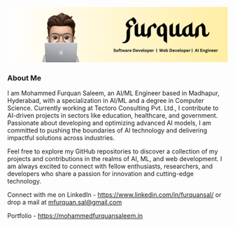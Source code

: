 ![Banner Image](cover-photo.png)

### About Me

I am Mohammed Furquan Saleem, an AI/ML Engineer based in Madhapur, Hyderabad, with a specialization in AI/ML and a degree in Computer Science. Currently working at Tectoro Consulting Pvt. Ltd., I contribute to AI-driven projects in sectors like education, healthcare, and government. Passionate about developing and optimizing advanced AI models, I am committed to pushing the boundaries of AI technology and delivering impactful solutions across industries.

Feel free to explore my GitHub repositories to discover a collection of my projects and contributions in the realms of AI, ML, and web development. I am always excited to connect with fellow enthusiasts, researchers, and developers who share a passion for innovation and cutting-edge technology.

Connect with me on LinkedIn - https://www.linkedin.com/in/furquansal/
or drop a mail at mfurquan.sal@gmail.com 

Portfolio - https://mohammedfurquansaleem.in
